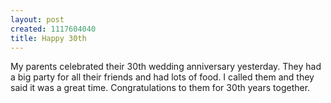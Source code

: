 ```yaml
--- 
layout: post
created: 1117604040
title: Happy 30th
---
```

My parents celebrated their 30th wedding anniversary yesterday.  They had a big party for all their friends and had lots of food.  I called them and they said it was a great time.  Congratulations to them for 30th years together.
